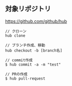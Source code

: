 
## 対象リポジトリ
https://github.com/github/hub


```
// クローン
hub clone

// ブランチ作成、移動
hub checkout -b [branch名]

// commit作成
$ hub commit -a -m "test"

// PRの作成
$ hub pull-request
```